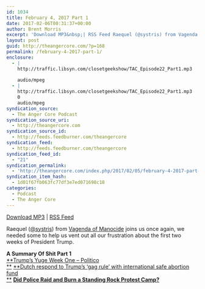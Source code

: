 ```yaml
---
id: 1034
title: February 4, 2017 Part 1
date: 2017-02-06T00:31:37+00:00
author: Brent Morris
excerpt: 'Download MP3&nbsp;| RSS Feed Raequel (@systris) from Vagenda of Manocide joins us once again, we needed some to help us vent out all our frustration about the first two weeks of President Trump. A Summary Of Shit Part 1 Trump&rsquo;s Yuge Week One &ndash; Politico Dutch respond to Trump&rsquo;s &lsquo;gag rule&rsquo; with international safe abortion &hellip; <a href="http://theangercore.com/index.php/2017/02/05/february-4-2017-part-1/">Continue reading<span> "February 4, 2017 Part 1"</span></a>'
layout: post
guid: http://theangercore.com/?p=168
permalink: /february-4-2017-part-1/
enclosure:
  - |
    http://traffic.libsyn.com/closetgeekshow/TAC_Episode22_Part1.mp3
    
    audio/mpeg
  - |
    http://traffic.libsyn.com/closetgeekshow/TAC_Episode22_Part1.mp3
    0
    audio/mpeg
syndication_source:
  - The Anger Core Podcast
syndication_source_uri:
  - http://theangercore.com
syndication_source_id:
  - http://feeds.feedburner.com/theangercore
syndication_feed:
  - http://feeds.feedburner.com/theangercore
syndication_feed_id:
  - "21"
syndication_permalink:
  - 'http://theangercore.com/index.php/2017/02/05/february-4-2017-part-1/?utm_source=rss&amp;utm_medium=rss'
syndication_item_hash:
  - 1d01f67fb063fc77df3e7ed071698c18
categories:
  - Podcast
  - The Anger Core
---
```

[Download MP3](http://traffic.libsyn.com/closetgeekshow/TAC_Episode22_Part1.mp3?utm_source=rss&utm_medium=rss) | [RSS Feed](http://feeds.feedburner.com/theangercore?utm_source=rss&utm_medium=rss)

Raequel ([@systris](https://twitter.com/systris?utm_source=rss&utm_medium=rss)) from [Vagenda of Manocide](https://vagendaofmanocide.bandcamp.com/releases?utm_source=rss&utm_medium=rss) joins us once again, we needed some to help us vent out all our frustration about the first two weeks of President Trump.

**A Summary Of Shit Part 1**  
[**Trump’s Yuge Week One &#8211; Politico  
**](http://www.politico.com/magazine/story/2017/01/president-trump-week-one-first-administration-214699?utm_source=rss&utm_medium=rss) [**Dutch respond to Trump&#8217;s &#8216;gag rule&#8217; with international safe abortion fund  
**](https://www.theguardian.com/global-development/2017/jan/25/netherlands-trump-gag-rule-international-safe-abortion-fund?utm_source=rss&utm_medium=rss) [**Did Police Raid and Burn a Standing Rock Protest Camp?**](http://www.snopes.com/police-burn-standing-rock-camp/?utm_source=rss&utm_medium=rss)